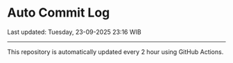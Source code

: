 # Auto Commit Log

Last updated: Tuesday, 23-09-2025 23:16 WIB

---

This repository is automatically updated every 2 hour using GitHub Actions.
